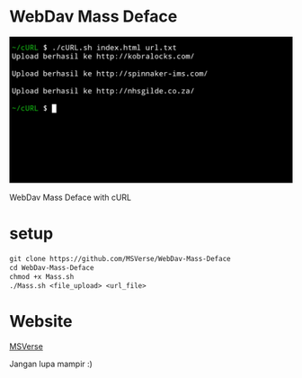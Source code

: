 # WebDav Mass Deface
![WebDav](20230621_140849.jpg)

WebDav Mass Deface with cURL

# setup
```
git clone https://github.com/MSVerse/WebDav-Mass-Deface
cd WebDav-Mass-Deface
chmod +x Mass.sh
./Mass.sh <file_upload> <url_file>
```

# Website
[MSVerse](https://www.msverse.site)

Jangan lupa mampir :) 

